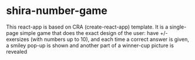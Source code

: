 # shira-number-game

This react-app is based on CRA (create-react-app) template. It is a single-page simple game that does the exact design of the user: have +/- exersizes (with numbers up to 10), and each time a correct answer is given, a smiley pop-up is shown and another part of a winner-cup picture is revealed
